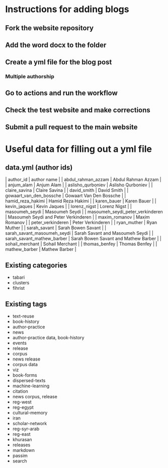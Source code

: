 # Instructions for adding blogs

## Fork the website repository

## Add the word docx to the folder

## Create a yml file for the blog post

### Multiple authorship

## Go to actions and run the workflow

## Check the test website and make corrections

## Submit a pull request to the main website


# Useful data for filling out a yml file

## data.yml (author ids)
| author_id | author name |
| abdul_rahman_azzam | Abdul Rahman Azzam |
| anjum_alam | Anjum Alam |
| aslisho_qurboniev | Aslisho Qurboniev |
| claire_savina | Claire Savina |
| david_smith | David Smith |
| gowaart_van_den_bossche | Gowaart Van Den Bossche |
| hamid_reza_hakimi | Hamid Reza Hakimi |
| karen_bauer | Karen Bauer |
| kevin_jaques | Kevin Jaques |
| lorenz_nigst | Lorenz Nigst |
| masoumeh_seydi | Masoumeh Seydi |
| masoumeh_seydi_peter_verkinderen | Masoumeh Seydi and Peter Verkinderen |
| maxim_romanov | Maxim Romanov |
| peter_verkinderen | Peter Verkinderen |
| ryan_muther | Ryan Muther |
| sarah_savant | Sarah Bowen Savant |
| sarah_savant_masoumeh_seydi | Sarah Savant and Masoumeh Seydi |
| sarah_savant_mathew_barber | Sarah Bowen Savant and Mathew Barber |
| sohail_merchant | Sohail Merchant |
| thomas_benfey | Thomas Benfey |
| mathew_barber | Mathew Barber |

## Existing categories
- tabari
- clusters
- fihrist

## Existing tags
- text-reuse
- book-history
- author-practice
- news
- author-practice data, book-history
- events
- release
- corpus
- news release
- corpus data
- viz
- book-forms
- dispersed-texts
- machine-learning
- citation
- news corpus, release
- reg-west
- reg-egypt
- cultural-memory
- iran
- scholar-network
- reg-syr-arab
- reg-east
- khurasan
- releases
- markdown
- passim
- search

#
